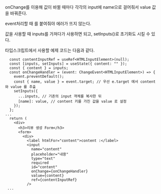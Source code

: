 onChange를 이용해 값이 바뀔 때마다 각각의 input에 name으로 걸어줘서 value 값을 바꿔준다.


event처리할 때 <HTMLInputElement>를 붙여줘야 에러가 뜨지 않는다.


값을 사용할 때 inputs를 가져다가 사용하면 되고, setInputs()로 초기화도 시킬 수 있다.


타입스크립트에서 사용할 예제 코드는 다음과 같다.



```
  const contentInputRef = useRef<HTMLInputElement>(null);
  const [inputs, setInputs] = useState({ content: "" });
  const { content } = inputs;
  const onChangeHandler = (event: ChangeEvent<HTMLInputElement>) => {
    event.preventDefault();
    const { name, value } = event.target; // 우선 e.target 에서 content와 value 를 추출
    setInputs({
      ...inputs, // 기존의 input 객체를 복사한 뒤
      [name]: value, // content 키를 가진 값을 value 로 설정
    });
  };
...
  return (
    <div>
      <h3>리뷰 생성 Form</h3>
      <form>
        <div>
          <label htmlFor="content">content :</label>
          <input
            name="content"
            placeholder="내용"
            type="text"
            required
            id="content"
            onChange={onChangeHandler}
            value={content}
            ref={contentInputRef}
          />
 ...
```
